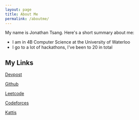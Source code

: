 ```yaml
---
layout: page
title: About Me
permalink: /aboutme/
---
```


My name is Jonathan Tsang. Here's a short summary about me:

- I am in 4B Computer Science at the University of Waterloo
- I go to a lot of hackathons, I've been to 20 in total

## My Links
[Devpost](https://devpost.com/jonathantsang)  

[Github](https://github.com/jonathantsang)

[Leetcode](https://leetcode.com/jonathantsang/)

[Codeforces](http://codeforces.com/profile/recklessinkblot)

[Kattis](https://open.kattis.com/users/jonathantsang)


